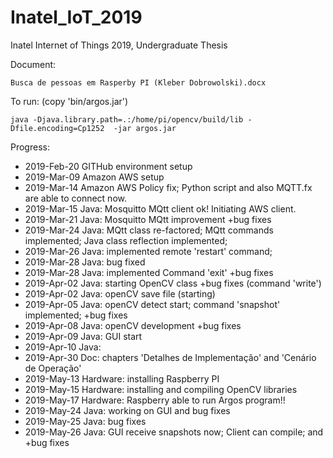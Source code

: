 # Inatel_IoT_2019
Inatel Internet of Things 2019, Undergraduate Thesis

Document: 

    Busca de pessoas em Rasperby PI (Kleber Dobrowolski).docx
   
To run: (copy 'bin/argos.jar')

    java -Djava.library.path=.:/home/pi/opencv/build/lib -Dfile.encoding=Cp1252  -jar argos.jar
   
Progress:

- 2019-Feb-20 GITHub environment setup
- 2019-Mar-09 Amazon AWS setup
- 2019-Mar-14 Amazon AWS Policy fix; Python script and also MQTT.fx are able to connect now. 
- 2019-Mar-15 Java: Mosquitto MQtt client ok! Initiating AWS client.  
- 2019-Mar-21 Java: Mosquitto MQtt improvement +bug fixes
- 2019-Mar-24 Java: MQtt class re-factored; MQtt commands implemented; Java class reflection implemented; 
- 2019-Mar-26 Java: implemented remote 'restart' command; 
- 2019-Mar-28 Java: bug fixed
- 2019-Mar-28 Java: implemented Command 'exit' +bug fixes
- 2019-Apr-02 Java: starting OpenCV class +bug fixes (command 'write')
- 2019-Apr-02 Java: openCV save file (starting)
- 2019-Apr-05 Java: openCV detect start; command 'snapshot' implemented; +bug fixes
- 2019-Apr-08 Java: openCV development +bug fixes
- 2019-Apr-09 Java: GUI start
- 2019-Apr-10 Java:
- 2019-Apr-30 Doc: chapters 'Detalhes de Implementação' and 'Cenário de Operação' 
- 2019-May-13 Hardware: installing Raspberry PI
- 2019-May-15 Hardware: installing and compiling OpenCV libraries 
- 2019-May-17 Hardware: Raspberry able to run Argos program!!
- 2019-May-24 Java: working on GUI and bug fixes
- 2019-May-25 Java: bug fixes
- 2019-May-26 Java: GUI receive snapshots now; Client can compile; and +bug fixes

